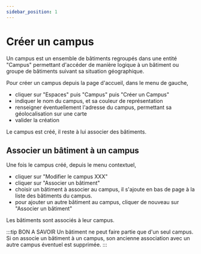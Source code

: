 ```yaml
---
sidebar_position: 1
---
```


# Créer un campus

Un campus est un ensemble de bâtiments regroupés dans une entité "Campus" permettant d'accéder de manière logique à un bâtiment ou groupe de bâtiments suivant sa situation géographique.

Pour créer un campus depuis la page d'accueil, dans le menu de gauche,

-   cliquer sur "Espaces" puis "Campus" puis "Créer un Campus"
-   indiquer le nom du campus, et sa couleur de représentation
-   renseigner éventuellement l'adresse du campus, permettant sa géolocalisation sur une carte
-   valider la création

Le campus est créé, il reste à lui associer des bâtiments.

## Associer un bâtiment à un campus

Une fois le campus créé, depuis le menu contextuel,
-   cliquer sur "Modifier le campus XXX"
-   cliquer sur "Associer un bâtiment"
-   choisir un bâtiment à associer au campus, il s'ajoute en bas de page à la liste des bâtiments du campus.
-   pour ajouter un autre bâtiment au campus, cliquer de nouveau sur "Associer un bâtiment"

Les bâtiments sont associés à leur campus.

:::tip BON A SAVOIR
Un bâtiment ne peut faire partie que d'un seul campus.
Si on associe un bâtiment à un campus, son ancienne association avec un autre campus éventuel est supprimée.
:::


